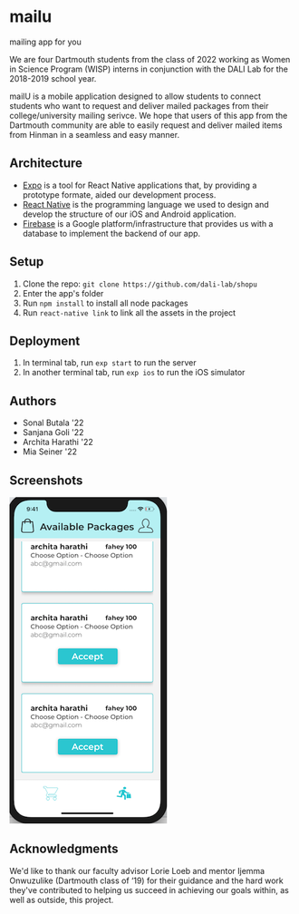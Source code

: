 
# mailu
mailing app for you

We are four Dartmouth students from the class of 2022 working as Women in Science Program (WISP) interns in conjunction with the DALI Lab for the 2018-2019 school year.

mailU is a mobile application designed to allow students to connect students who want to request and deliver mailed packages from their college/university mailing serivce. We hope that users of this app from the Dartmouth community are able to easily request and deliver mailed items from Hinman in a seamless and easy manner.

 ## Architecture

 * [Expo](https://expo.io/) is a tool for React Native applications that, by providing a prototype formate, aided our development process.
* [React Native](https://facebook.github.io/react-native/) is the programming language we used to design and develop the structure of our iOS and Android application.
* [Firebase](https://firebase.google.com) is a Google platform/infrastructure that provides us with a database to implement the backend of our app.

 ## Setup

1. Clone the repo: `git clone https://github.com/dali-lab/shopu`
2. Enter the app's folder
3. Run `npm install` to install all node packages
4. Run `react-native link` to link all the assets in the project

 ## Deployment
1. In terminal tab, run `exp start` to run the server
2. In another terminal tab, run `exp ios` to run the iOS simulator

 ## Authors
* Sonal Butala '22
* Sanjana Goli '22
* Archita Harathi '22
* Mia Seiner '22

 ## Screenshots
 ![Demo 1](./demo1.png)
 
 ## Acknowledgments

 We'd like to thank our faculty advisor Lorie Loeb and mentor Ijemma Onwuzulike (Dartmouth class of ‘19) for their guidance and the hard work they've contributed to helping us succeed in achieving our goals within, as well as outside, this project.

 

